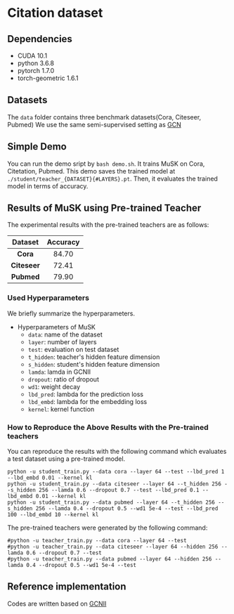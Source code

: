 # Citation dataset

## Dependencies
- CUDA 10.1
- python 3.6.8
- pytorch 1.7.0
- torch-geometric 1.6.1

## Datasets
The `data` folder contains three benchmark datasets(Cora, Citeseer, Pubmed)
We use the same semi-supervised setting as [GCN](https://github.com/tkipf/gcn)

## Simple Demo
You can run the demo sript by `bash demo.sh`.
It trains MuSK on Cora, Citetation, Pubmed.
This demo saves the trained model at `./student/teacher_{DATASET}{#LAYERS}.pt`.
Then, it evaluates the trained model in terms of accuracy. 

## Results of MuSK using Pre-trained Teacher
The experimental results with the pre-trained teachers are as follows:

| **Dataset**      |   **Accuracy** |
|:--------------:    |:------:    |
| **Cora**    | 84.70     |
| **Citeseer**   | 72.41     |
| **Pubmed**         | 79.90     |

### Used Hyperparameters 
We briefly summarize the hyperparameters.

* Hyperparameters of MuSK
    - `data`: name of the dataset
    - `layer`: number of layers
    - `test`: evaluation on test dataset
    - `t_hidden`: teacher's hidden feature dimension
    - `s_hidden`: student's hidden feature dimension
    - `lamda`: lamda in GCNII
    - `dropout`: ratio of dropout
    - `wd1`: weight decay
    - `lbd_pred`: lambda for the prediction loss
    - `lbd_embd`: lambda for the embedding loss
    - `kernel`: kernel function

### How to Reproduce the Above Results with the Pre-trained teachers
You can reproduce the results with the following command which evaluates a test dataset using a pre-trained model. 
```shell
python -u student_train.py --data cora --layer 64 --test --lbd_pred 1 --lbd_embd 0.01 --kernel kl
python -u student_train.py --data citeseer --layer 64 --t_hidden 256 --s_hidden 256 --lamda 0.6 --dropout 0.7 --test --lbd_pred 0.1 --lbd_embd 0.01 --kernel kl
python -u student_train.py --data pubmed --layer 64 --t_hidden 256 --s_hidden 256 --lamda 0.4 --dropout 0.5 --wd1 5e-4 --test --lbd_pred 100 --lbd_embd 10 --kernel kl
```

The pre-trained teachers were generated by the following command:
```shell
#python -u teacher_train.py --data cora --layer 64 --test
#python -u teacher_train.py --data citeseer --layer 64 --hidden 256 --lamda 0.6 --dropout 0.7 --test
#python -u teacher_train.py --data pubmed --layer 64 --hidden 256 --lamda 0.4 --dropout 0.5 --wd1 5e-4 --test
```

## Reference implementation
Codes are written based on [GCNII](https://github.com/chennnM/GCNII)

